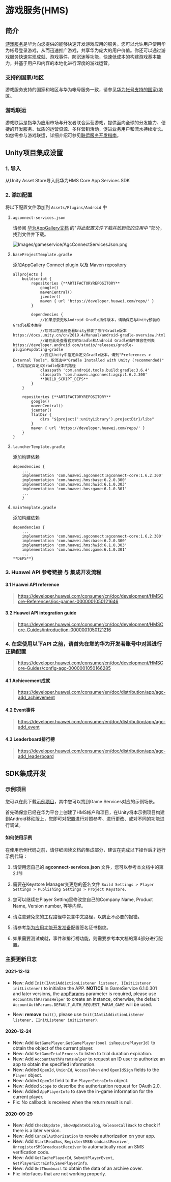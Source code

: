 # 游戏服务(HMS)

## 简介
[游戏服务](https://developer.huawei.com/consumer/zh/doc/development/HMSCore-Guides-V5/introduction-0000001050121216-V5)是华为向您提供的能够快速开发游戏应用的服务。您可以允许用户使用华为帐号登录游戏，从而迅速推广游戏，共享华为庞大的用户价值。你还可以通过游戏服务快速实现成就、游戏事件、防沉迷等功能，快速低成本的构建游戏基本能力，并基于用户和内容的本地化进行深度的游戏运营。

### 支持的国家/地区

游戏服务支持的国家和地区与华为帐号服务一致，请参见[华为帐号支持的国家/地区](https://developer.huawei.com/consumer/cn/doc/development/HMSCore-Guides-V5/supported-regions-0000001050048968-V5)。

### 游戏联运

游戏联运是指华为应用市场与开发者联合运营游戏，提供面向全球的分发能力、便捷的开发服务、优质的运营资源、多样营销活动，促进业务用户和流水持续增长。如您需参与游戏联运，详细介绍可参见[联运服务开发指南](https://developer.huawei.com/consumer/cn/doc/development/AppGallery-connect-Guides/appgallerykit-introduction-0000001055521414)。

## Unity项目集成设置

### 1. 导入

从Unity Asset Store导入此华为HMS Core App Services SDK

### 2. 添加配置

将以下配置文件添加到 `Assets/Plugins/Android` 中

1. `agconnect-services.json `

    请参阅 [华为AppGallery文档](https://developer.huawei.com/consumer/en/doc/development/HMSCore-Guides/integrate-as-sdk-0000001050435953) 的"*将此配置文件下载并放到您的应用中* "部分，找到文件并下载。

   ![Images/gameservice/AgcConnectServicesJson.png](Images/gameservice/AgcConnectServicesJson.png)

2. `baseProjectTemplate.gradle`

   添加AppGallery Connect plugin 以及 Maven repository

    ```
    allprojects {
        buildscript {
            repositories {**ARTIFACTORYREPOSITORY**
                google()
                mavenCentral()
                jcenter()
                maven { url 'https://developer.huawei.com/repo/' }
            }
    
            dependencies {
                //如果您要更改Android Gradle插件版本，请确保它与Unity预装的Gradle版本兼容
                //您可以在此处查看Unity预装了哪个Gradle版本 https://docs.unity.cn/cn/2019.4/Manual/android-gradle-overview.html
                //请在此处查看官方的Gradle和Android Gradle插件兼容性列表 https://developer.android.com/studio/releases/gradle-plugin#updating-gradle
                //要在Unity中指定自定义Gradle版本，请到"Preferences > External Tools"，取消选中"Gradle Installed with Unity (recommended)" ，然后指定自定义Gradle版本的路径
                classpath 'com.android.tools.build:gradle:3.6.4'
                classpath 'com.huawei.agconnect:agcp:1.6.2.300'
                **BUILD_SCRIPT_DEPS**
            }
        }
    
        repositories {**ARTIFACTORYREPOSITORY**
            google()
            mavenCentral()
            jcenter()
            flatDir {
                dirs "${project(':unityLibrary').projectDir}/libs"
            }
            maven { url 'https://developer.huawei.com/repo/' }
        }
    }
    ```

3. `launcherTemplate.gradle`

   添加构建依赖

    ```
    dependencies {
        ...
        implementation 'com.huawei.agconnect:agconnect-core:1.6.2.300'
        implementation 'com.huawei.hms:base:6.2.0.300'
        implementation 'com.huawei.hms:hwid:6.1.0.303'
        implementation 'com.huawei.hms:game:6.1.0.301'
        ...
        }
    ```

4. `mainTemplate.gradle`

   添加构建依赖

    ```
    dependencies {
        ...
        implementation 'com.huawei.agconnect:agconnect-core:1.6.2.300'
        implementation 'com.huawei.hms:base:6.2.0.300'
        implementation 'com.huawei.hms:hwid:6.1.0.303'
        implementation 'com.huawei.hms:game:6.1.0.301'
        ...
    **DEPS**}
    ```

### 3. Huawei API 参考链接 与 集成开发流程

#### 3.1 Huawei API reference 

> https://developer.huawei.com/consumer/cn/doc/development/HMSCore-References/jos-games-0000001050121646

#### 3.2 Huawei API integration guide 

> https://developer.huawei.com/consumer/cn/doc/development/HMSCore-Guides/introduction-0000001050121216

### 4. 在您使用以下API 之前，请首先在您的华为开发者账号中对其进行正确配置

> https://developer.huawei.com/consumer/cn/doc/development/HMSCore-Guides/config-agc-0000001050166285

#### 4.1 Achievement成就 
> https://developer.huawei.com/consumer/en/doc/distribution/app/agc-add_achievement

#### 4.2 Event事件 

> https://developer.huawei.com/consumer/en/doc/distribution/app/agc-add_event

#### 4.3 Leaderboard排行榜

>https://developer.huawei.com/consumer/en/doc/distribution/app/agc-add_leaderboard

## SDK集成开发

### 示例项目

您可以在此下载[示例项目](https://github.com/Unity-Technologies/HMSSDKSample)，其中您可以找到Game Services对应的示例场景。

首先确保您已经在华为平台上创建了HMS帐户和项目，在Unity将本示例项目构建到Android移动版上，您即可对配置进行对照参考、进行更改、或对不同的功能进行调试。

#### 如何使用示例

在使用示例代码之前，请仔细阅读文档的集成部分，建议在完成以下操作后才运行示例代码：

1. 请使用您自己的 **agconnect-services.json** 文件，您可以参考本文档中的第2.1节

2. 需要在Keystore Manager变更您的签名文件 
    `Build Settings > Player Settings > Publishing Settings > Project Keystore.`

3. 您可以继续在Player Setting里修改您自己的Company Name, Product Name, Version number, 等等内容。

4. 请注意避免您的工程路径中包含中文路径，以防止不必要的报错。

5. 请参考[华为应用功能开发准备](https://developer.huawei.com/consumer/cn/doc/development/HMS-Guides/game-preparation#h2-1576044358822)配置签名证书指纹。

6. 如果需要测试成就，事件和排行榜功能，则需要参考本文档的第4部分进行配置。


### 主要更新日志

#### 2021-12-13

- New: Add `Init(IAntiAddictionListener listener, IInitListener initListener)` to initialize the APP.
**NOTICE**
In GameService 6.1.0.301 and later versions, the [appParams](https://developer.huawei.com/consumer/en/doc/development/HMSCore-References/appparams-0000001189294793`) parameter is required, please use `AccountAuthParamsHelper` to create an instance, otherwise, the default `AccountAuthParams.DEFAULT_AUTH_REQUEST_PARAM_GAME` will be used.

- New: **remove** `Init()`, please use `Init(IAntiAddictionListener listener, IInitListener initListener)`.
#### 2020-12-24

- New: Add `GetGamePlayer`,`GetGamePlayer(bool isRequirePlayerId)` to obtain the object of the current player.
- New: Add `SetGameTrialProcess` to listen to trial duration expiration.
- New: Add `AccountAuthParamsHelper` to request an ID user to authorize an app to obtain the specified information.
- New: Added `OpenId`, `UnionId`, `AccessToken` and `OpenIdSign` fields to the `Player` object.
- New: Added `OpenId` field to the `PlayerExtraInfo` object.
- New: Added `Scope` to describe the authorization request for OAuth 2.0.
- New: Added `AppPlayerInfo` to save the in-game information for the current player.
- Fix: No callback is received when the return result is null.

#### 2020-09-29
- New: Add `CheckUpdate` , `ShowUpdateDialog`, `ReleaseCallBack` to check if there is a later version.
- New: Add `CancelAuthorization` to revoke authorization on your app.
- New: Add `StartReadSms`, `RegisterSMSBroadcastReceiver`, `UnregisterSMSBroadcastReceiver` to automatically read an SMS verification code.
- New: Add `GetCachePlayerId`, `SubmitPlayerEvent`, `GetPlayerExtraInfo`,`SavePlayerInfo`.
- New: Add `GetThumbnail` to obtain the data of an archive cover.
- Fix: interfaces that are not working properly.


